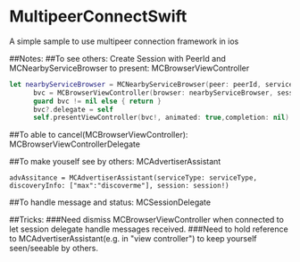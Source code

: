 # MultipeerConnectSwift

A simple sample to use multipeer connection framework in ios

##Notes:
##To see others: Create Session with PeerId and MCNearbyServiceBrowser to present: MCBrowserViewController
  ```Swift
  let nearbyServiceBrowser = MCNearbyServiceBrowser(peer: peerId, serviceType: "abc-txtchat")
        bvc = MCBrowserViewController(browser: nearbyServiceBrowser, session: session!)
        guard bvc != nil else { return }
        bvc?.delegate = self
        self.presentViewController(bvc!, animated: true,completion: nil)
  ```
##To able to cancel(MCBrowserViewController): MCBrowserViewControllerDelegate 

##To make youself see by others:  MCAdvertiserAssistant
  ```
  advAssitance = MCAdvertiserAssistant(serviceType: serviceType, discoveryInfo: ["max":"discoverme"], session: session!)
  ```
  
##To handle message and status: MCSessionDelegate

##Tricks: 
  ###Need dismiss MCBrowserViewController when connected to let session delegate handle messages received.
  ###Need to hold reference to MCAdvertiserAssistant(e.g. in "view controller") to keep yourself seen/seeable by others.  
